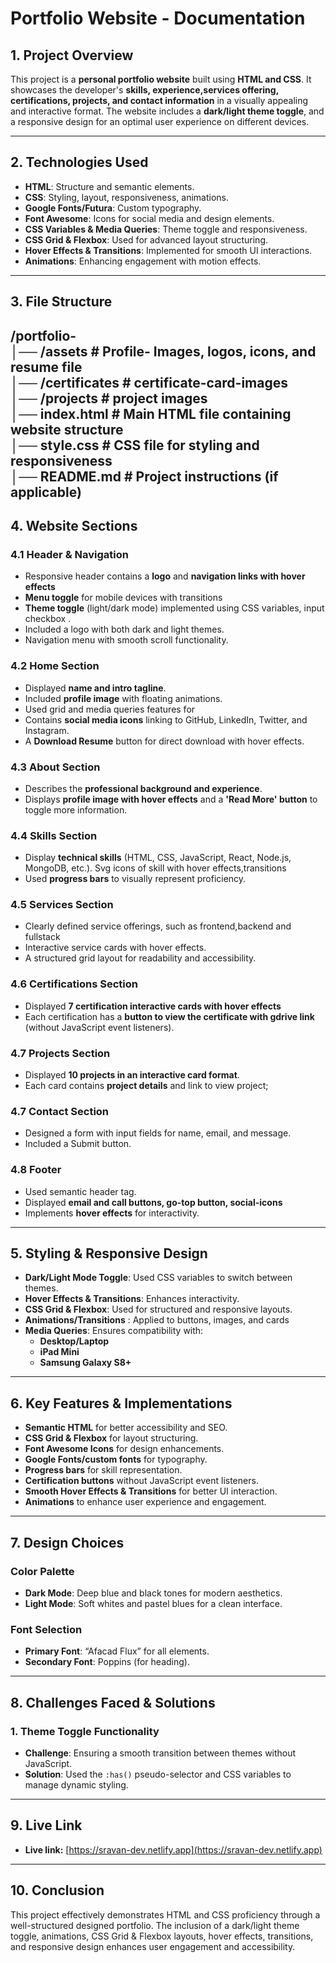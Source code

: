 # **Portfolio Website \- Documentation**

## **1\. Project Overview**

This project is a **personal portfolio website** built using **HTML and CSS**. It showcases the developer's **skills, experience,services offering, certifications, projects, and contact information** in a visually appealing and interactive format. The website includes a **dark/light theme toggle**, and a responsive design for an optimal user experience on different devices.

---

## **2\. Technologies Used**

* **HTML**: Structure and semantic elements.  
* **CSS**: Styling, layout, responsiveness, animations.  
* **Google Fonts/Futura**: Custom typography.  
* **Font Awesome**: Icons for social media and design elements.  
* **CSS Variables & Media Queries**: Theme toggle and responsiveness.  
* **CSS Grid & Flexbox**: Used for advanced layout structuring.  
* **Hover Effects & Transitions**: Implemented for smooth UI interactions.  
* **Animations**: Enhancing engagement with motion effects.

---

## **3\. File Structure**

/portfolio-  
│── /assets                 \# Profile- Images, logos, icons, and resume file  
│── /certificates                \# certificate-card-images  
│── /projects                 \# project images  
│── index.html               \# Main HTML file containing website structure  
│── style.css                \# CSS file for styling and responsiveness  
│── README.md                \# Project instructions (if applicable)  
---

## **4\. Website Sections**

### **4.1 Header & Navigation**

* Responsive header contains a **logo** and **navigation links with hover effects**   
* **Menu toggle** for mobile devices with transitions  
* **Theme toggle** (light/dark mode) implemented using CSS variables, input checkbox .  
* Included a logo with both dark and light themes.  
* Navigation menu with smooth scroll functionality.


### **4.2 Home Section**

* Displayed **name and intro tagline**.  
* Included **profile image** with floating animations.  
* Used grid and media queries features for   
* Contains **social media icons** linking to GitHub, LinkedIn, Twitter, and Instagram.  
* A **Download Resume** button for direct download with hover effects.

### **4.3 About Section**

* Describes the **professional background and experience**.  
* Displays **profile image with hover effects** and a **'Read More' button** to toggle more information.

### **4.4 Skills Section**

* Display **technical skills** (HTML, CSS, JavaScript, React, Node.js, MongoDB, etc.). Svg icons of skill with hover effects,transitions  
* Used **progress bars** to visually represent proficiency.

### **4.5 Services Section**

* Clearly defined service offerings, such as frontend,backend and fullstack  
* Interactive service cards with hover effects.  
* A structured grid layout for readability and accessibility.

### **4.6 Certifications Section**

* Displayed **7 certification interactive cards with hover effects**  
* Each certification has a **button to view the certificate with gdrive link** (without JavaScript event listeners).

### **4.7 Projects Section**

* Displayed **10 projects in an interactive card format**.  
* Each card contains **project details** and link to view project;

### **4.7 Contact Section**

* Designed a form with input fields for name, email, and message.  
* Included a Submit button.

### **4.8 Footer**

* Used semantic header tag.  
* Displayed **email and call buttons, go-top button, social-icons**  
* Implements **hover effects** for interactivity.

---

## **5\. Styling & Responsive Design**

* **Dark/Light Mode Toggle**: Used CSS variables to switch between themes.  
* **Hover Effects & Transitions**: Enhances interactivity.  
* **CSS Grid & Flexbox**: Used for structured and responsive layouts.  
* **Animations/Transitions** : Applied to buttons, images, and cards  
* **Media Queries**: Ensures compatibility with:  
  * **Desktop/Laptop**  
  * **iPad Mini**  
  * **Samsung Galaxy S8+**

---

## **6\. Key Features & Implementations**

* **Semantic HTML** for better accessibility and SEO.  
* **CSS Grid & Flexbox** for layout structuring.  
* **Font Awesome Icons** for design enhancements.  
* **Google Fonts/custom fonts** for typography.  
* **Progress bars** for skill representation.  
* **Certification buttons** without JavaScript event listeners.  
* **Smooth Hover Effects & Transitions** for better UI interaction.  
* **Animations** to enhance user experience and engagement.

---

## **7\. Design Choices**

### **Color Palette**

* **Dark Mode**: Deep blue and black tones for modern aesthetics.  
* **Light Mode**: Soft whites and pastel blues for a clean interface.

### 

### **Font Selection**

* **Primary Font**: “Afacad Flux” for all elements.  
* **Secondary Font**:  Poppins (for heading).

---

## **8\. Challenges Faced & Solutions**

### **1\. Theme Toggle Functionality**

* **Challenge**: Ensuring a smooth transition between themes without JavaScript.  
* **Solution**: Used the `:has()` pseudo-selector and CSS variables to manage dynamic styling.

---

## **9\. Live Link**

* **Live link:** [https://sravan-dev.netlify.app](https://sravan-dev.netlify.app)

---

## **10\. Conclusion**

This project effectively demonstrates HTML and CSS proficiency through a well-structured designed portfolio. The inclusion of a dark/light theme toggle, animations, CSS Grid & Flexbox layouts, hover effects, transitions, and responsive design enhances user engagement and accessibility.

